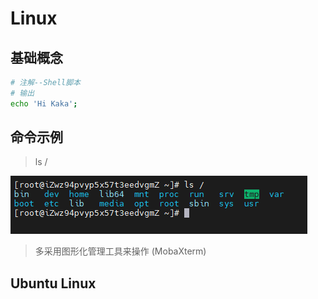 # Linux

## 基础概念

``` sh
# 注解--Shell脚本
# 输出
echo 'Hi Kaka';
```

## 命令示例

> ls /
<img src="./images/ls.png" alt="" title="" style="margin: 0 auto;">

> 多采用图形化管理工具来操作 (MobaXterm)

## Ubuntu Linux